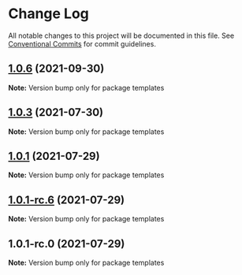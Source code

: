 # Change Log

All notable changes to this project will be documented in this file.
See [Conventional Commits](https://conventionalcommits.org) for commit guidelines.

## [1.0.6](https://github.com/wenytang-ms-123/testavc/compare/templates@0.0.0-rc...templates@1.0.6) (2021-09-30)

**Note:** Version bump only for package templates





## [1.0.3](https://github.com/wenytang-ms-123/testavc/compare/templates@1.0.2...templates@1.0.3) (2021-07-30)

**Note:** Version bump only for package templates





## [1.0.1](https://github.com/wenytang-ms-123/testavc/compare/templates@0.0.0-rc...templates@1.0.1) (2021-07-29)

**Note:** Version bump only for package templates





## [1.0.1-rc.6](https://github.com/wenytang-ms-123/testavc/compare/templates@0.0.0-rc...templates@1.0.1-rc.6) (2021-07-29)

**Note:** Version bump only for package templates





## 1.0.1-rc.0 (2021-07-29)

**Note:** Version bump only for package templates
